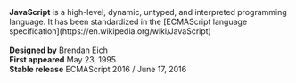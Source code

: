 <div style="text-align:left">
<b>JavaScript</b> is a high-level, dynamic, untyped, and interpreted programming language. It has been standardized in the [ECMAScript language specification](https://en.wikipedia.org/wiki/JavaScript)
</br>
</br>
<b>Designed by</b> Brendan Eich
</br>
<b>First appeared</b> May 23, 1995
</br>
<b>Stable release</b> ECMAScript 2016 / June 17, 2016
</div>
